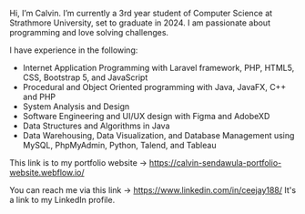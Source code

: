 Hi, I’m Calvin. 
I’m currently a 3rd year student of Computer Science at Strathmore University, set to graduate in 2024. 
I am passionate about programming and love solving challenges.

I have experience in the following:
- Internet Application Programming with Laravel framework, PHP, HTML5, CSS, Bootstrap 5, and JavaScript
- Procedural and Object Oriented programming with Java, JavaFX, C++ and PHP
- System Analysis and Design
- Software Engineering and UI/UX design with Figma and AdobeXD
- Data Structures and Algorithms in Java
- Data Warehousing, Data Visualization, and Database Management using MySQL, PhpMyAdmin, Python, Talend, and Tableau

This link is to my portfolio website -> https://calvin-sendawula-portfolio-website.webflow.io/

You can reach me via this link ->
https://www.linkedin.com/in/ceejay188/
It's a link to my LinkedIn profile.

